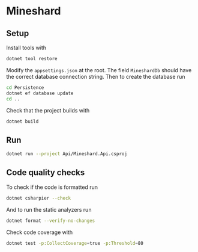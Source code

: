 # Mineshard

## Setup
Install tools with
```sh
dotnet tool restore
```

Modify the `appsettings.json` at the root. The field `MineshardDb` should have the correct database connection string. Then to create the database run
```sh
cd Persistence
dotnet ef database update
cd ..
```

Check that the project builds with
```sh
dotnet build
```

## Run
```sh
dotnet run --project Api/Mineshard.Api.csproj
```

## Code quality checks

To check if the code is formatted run
```sh
dotnet csharpier --check
```

And to run the static analyzers run
```sh
dotnet format --verify-no-changes
```

Check code coverage with
```sh
dotnet test -p:CollectCoverage=true -p:Threshold=80
```
